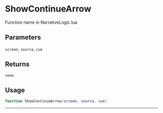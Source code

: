 # ShowContinueArrow
Function name in NarrativeLogic.lua
## Parameters
`screen`, `source`, `cue`
## Returns
`none`
## Usage
```lua
function ShowContinueArrow(screen, source, cue)
```
---
